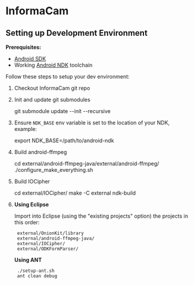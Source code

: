 # InformaCam

## Setting up Development Environment

**Prerequisites:**

* [Android SDK](https://developer.android.com/sdk/installing/index.html)
* Working [Android NDK](https://developer.android.com/tools/sdk/ndk/index.html) toolchain

Follow these steps to setup your dev environment:

1. Checkout InformaCam git repo
2. Init and update git submodules

    git submodule update --init --recursive

3. Ensure `NDK_BASE` env variable is set to the location of your NDK, example:

    export NDK_BASE=/path/to/android-ndk

4. Build android-ffmpeg

    cd external/android-ffmpeg-java/external/android-ffmpeg/
    ./configure_make_everything.sh

5. Build IOCipher

    cd external/IOCipher/
    make -C external
    ndk-build

6. **Using Eclipse**

    Import into Eclipse (using the "existing projects" option) the projects in this order:

        external/OnionKit/library
        external/android-ffmpeg-java/
        external/IOCipher/
        external/ODKFormParser/

   **Using ANT**

        ./setup-ant.sh
        ant clean debug


